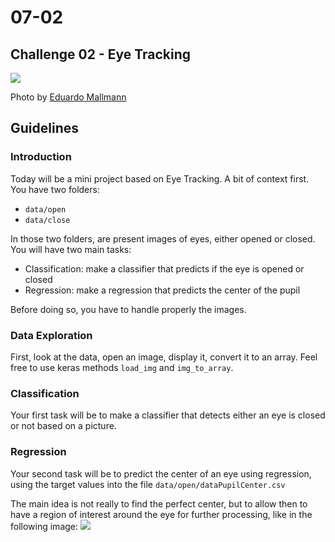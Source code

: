 # 07-02

## Challenge 02 - Eye Tracking

![](https://images.unsplash.com/photo-1531704118376-ec637130bfa0?ixlib=rb-1.2.1&ixid=eyJhcHBfaWQiOjEyMDd9&auto=format&fit=crop&w=1050&q=80)

Photo by [Eduardo Mallmann](https://unsplash.com/photos/3LPGWASiSbM)

## Guidelines

### Introduction

Today will be a mini project based on Eye Tracking. A bit of context first. You have two folders:
* `data/open`
* `data/close`

In those two folders, are present images of eyes, either opened or closed. You will have two main tasks:
* Classification: make a classifier that predicts if the eye is opened or closed
* Regression: make a regression that predicts the center of the pupil

Before doing so, you have to handle properly the images.

### Data Exploration
First, look at the data, open an image, display it, convert it to an array.
Feel free to use keras methods `load_img` and `img_to_array`.

### Classification

Your first task will be to make a classifier that detects either an eye is closed or not based on a picture.

### Regression

Your second task will be to predict the center of an eye using regression, using the target values into the file `data/open/dataPupilCenter.csv`

The main idea is not really to find the perfect center, but to allow then to have a region of interest around the eye for further processing, like in the following image:
![](../../00-Lectures/images/eye_box.png)
